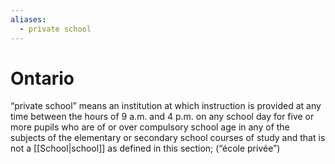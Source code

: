 ```yaml
---
aliases:
  - private school
---
```

# Ontario
“private school” means an institution at which instruction is provided at any time between the hours of 9 a.m. and 4 p.m. on any school day for five or more pupils who are of or over compulsory school age in any of the subjects of the elementary or secondary school courses of study and that is not a [[School|school]] as defined in this section; (“école privée”)